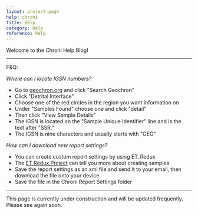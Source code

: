 ```yaml
---
layout: project-page
help: chroni
title: Help
category: Help
reference: help
---
```


Welcome to the Chroni Help Blog!

--------------------------------

F&Q:

<em>Where can I locate IGSN numbers?</em> 

* Go to <a href="http://geochron.org">geochron.org</a> and click "Search Geochron"
* Click "Detrital Interface"
* Choose one of the red circles in the region you want information on
* Under "Samples Found" choose one and click "detail"
* Then click "View Sample Details"
* The IGSN is located on the "Sample Unique Identifier" line and is the text after "SSR."
* The IGSN is nine characters and usually starts with "GEG"

<em>How can I download new report settings?</em>

* You can create custom report settings by using ET\_Redux
* The <a href="https://cirdles.org/projects/et_redux">ET Redux Project</a> can tell you more about creating samples
* Save the report settings as an xml file and send it to your email, then download the file onto your device
* Save the file in the Chroni Report Settings folder

--------------------------------

This page is currently under construction and will be updated frequently. Please see again soon. 
